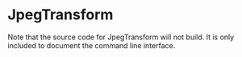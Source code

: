 # JpegTransform

Note that the source code for JpegTransform will not build. It is only included to document the command line interface.